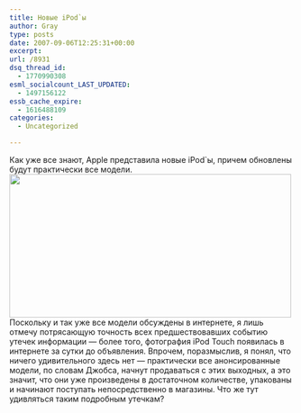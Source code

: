 ```yaml
---
title: Новые iPod`ы
author: Gray
type: posts
date: 2007-09-06T12:25:31+00:00
excerpt:
url: /8931
dsq_thread_id:
  - 1770990308
esml_socialcount_LAST_UPDATED:
  - 1497156122
essb_cache_expire:
  - 1616488109
categories:
  - Uncategorized

---
```








Как уже все знают, Apple представила новые iPod\`ы, причем обновлены будут практически все модели.  
[<img src="https://i1.wp.com/img-fotki.yandex.ru/get/3/gray7400.33/0_3135_501f0123_L.jpg?resize=500%2C255" width="500" height="255" title="" alt="" border="0" data-recalc-dims="1" />][1]  
Поскольку и так уже все модели обсуждены в интернете, я лишь отмечу потрясающую точность всех предшествовавших событию утечек информации &#8212; более того, фотография iPod Touch появилась в интернете за сутки до объявления. Впрочем, поразмыслив, я понял, что ничего удивительного здесь нет &#8212; практически все анонсированные модели, по словам Джобса, начнут продаваться с этих выходных, а это значит, что они уже произведены в достаточном количестве, упакованы и начинают поступать непосредственно в магазины. Что же тут удивляться таким подробным утечкам?

 [1]: http://fotki.yandex.ru/users/gray7400/view/12597